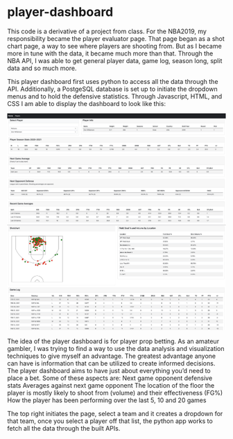 # player-dashboard

This code is a derivative of a project from class. For the NBA2019, my responsibility became the player evaluator page. That page began as a shot chart page, a way to see where players are shooting from. But as I became more in tune with the data, it became much more than that. Through the NBA API, I was able to get general player data, game log, season long, split data and so much more. 

This player dashboard first uses python to access all the data through the API. Additionally, a PostgeSQL database is set up to initiate the dropdown menus and to hold the defensive statistics. Through Javascript, HTML, and CSS I am able to display the dashboard to look like this:

![top half](Images/top-half.png)
![bottom half](Images/bottom-half.png)

The idea of the player dashboard is for player prop betting. As an amateur gambler, I was trying to find a way to use the data analysis and visualization techniques to give myself an advantage. The greatest advantage anyone can have is information that can be utilized to create informed decisions. The player dashboard aims to have just about everything you’d need to place a bet. Some of these aspects are:
Next game opponent defensive stats
Averages against next game opponent
The location of the floor the player is mostly likely to shoot from (volume) and their effectiveness (FG%)
How the player has been performing over the last 5, 10 and 20 games

The top right initiates the page, select a team and it creates a dropdown for that team, once you select a player off that list, the python app works to fetch all the data through the built APIs. 
